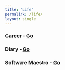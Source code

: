 ```yaml
---
title: "Life"
permalink: /life/
layout: single
---
```


### Career - [Go](/career)

### Diary - [Go](/diary)

### Software Maestro - [Go](/swm)
